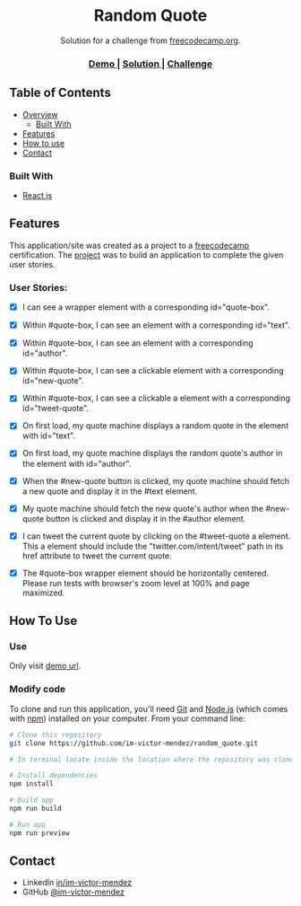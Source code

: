 <h1 align="center">Random Quote</h1>

<div align="center">
   Solution for a challenge from  <a href="https://www.freecodecamp.org" target="_blank">freecodecamp.org</a>.
</div>

<div align="center">
  <h3>
    <a href="https://im-victor-mendez-rnadom-quote.netlify.app/">
      Demo
    </a>
    <span> | </span>
    <a href="https://github.com/im-victor-mendez/random_quote">
      Solution
    </a>
    <span> | </span>
    <a href="https://www.freecodecamp.org/learn/front-end-development-libraries/front-end-development-libraries-projects/build-a-random-quote-machine">
      Challenge
    </a>
  </h3>
</div>

<!-- TABLE OF CONTENTS -->

## Table of Contents

- [Overview](#overview)
  - [Built With](#built-with)
- [Features](#features)
- [How to use](#how-to-use)
- [Contact](#contact)

<!-- OVERVIEW -->

<!-- ## Overview

### Screenshot -->
<!-- ![Overview Screenshot]() -->

### Built With

- [React.js](https://reactjs.org/)

## Features

This application/site was created as a project to a [freecodecamp](https://www.freecodecamp.org/learn) certification. The [project](https://www.freecodecamp.org/learn/front-end-development-libraries/front-end-development-libraries-projects/build-a-random-quote-machine) was to build an application to complete the given user stories.

### User Stories:
- [x] I can see a wrapper element with a corresponding id="quote-box".

- [x] Within #quote-box, I can see an element with a corresponding id="text".

- [x] Within #quote-box, I can see an element with a corresponding id="author".

- [x] Within #quote-box, I can see a clickable element with a corresponding id="new-quote".

- [x] Within #quote-box, I can see a clickable a element with a corresponding id="tweet-quote".

- [x] On first load, my quote machine displays a random quote in the element with id="text".

- [x] On first load, my quote machine displays the random quote's author in the element with id="author".

- [x] When the #new-quote button is clicked, my quote machine should fetch a new quote and display it in the #text element.

- [x] My quote machine should fetch the new quote's author when the #new-quote button is clicked and display it in the #author element.

- [x] I can tweet the current quote by clicking on the #tweet-quote a element. This a element should include the "twitter.com/intent/tweet" path in its href attribute to tweet the current quote.

- [x] The #quote-box wrapper element should be horizontally centered. Please run tests with browser's zoom level at 100% and page maximized.

## How To Use

### Use

Only visit [demo url](https://github.com/im-victor-mendez/random_quote).

### Modify code

To clone and run this application, you'll need [Git](https://git-scm.com) and [Node.js](https://nodejs.org/en/download/) (which comes with [npm](http://npmjs.com)) installed on your computer. From your command line:

```bash
# Clone this repository
git clone https://github.com/im-victor-mendez/random_quote.git

# In terminal locate inside the location where the repository was cloned

# Install dependencies
npm install

# Build app
npm run build

# Run app
npm run preview
```

## Contact

- LinkedIn [in/im-victor-mendez](https://www.linkedin.com/in/im-victor-mendez/)
- GitHub [@im-victor-mendez](https://github.com/im-victor-mendez)
